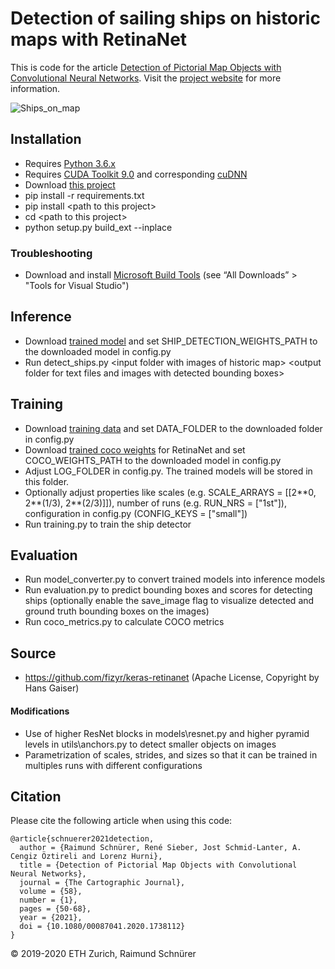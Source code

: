 # Detection of sailing ships on historic maps with RetinaNet

This is code for the article [Detection of Pictorial Map Objects with Convolutional Neural Networks](https://doi.org/10.1080/00087041.2020.1738112). Visit the [project website](http://narrat3d.ethz.ch/detection-of-pictorial-map-objects-with-cnns/) for more information.

![Ships_on_map](https://github.com/narrat3d/pictorial-maps-retinanet/assets/9949879/b6f7bdd4-2151-40e8-a125-91ec3d0bde59)

## Installation

* Requires [Python 3.6.x](https://www.python.org/downloads/)
* Requires [CUDA Toolkit 9.0](https://developer.nvidia.com/cuda-downloads) and corresponding [cuDNN](https://developer.nvidia.com/rdp/cudnn-download)
* Download [this project](https://gitlab.ethz.ch/sraimund/pictorial-maps-retinanet/-/archive/master/pictorial-maps-retinanet-master.zip)
* pip install -r requirements.txt
* pip install \<path to this project>
* cd \<path to this project>
* python setup.py build_ext --inplace

### Troubleshooting
* Download and install [Microsoft Build Tools](https://visualstudio.microsoft.com/downloads/) (see “All Downloads” > "Tools for Visual Studio")


## Inference

* Download [trained model](https://ikgftp.ethz.ch/?u=5LqW&p=WyNv&path=/resnet50_ships_0.5_1.0_1.5_small.h5) and set SHIP_DETECTION_WEIGHTS_PATH to the downloaded model in config.py
* Run detect_ships.py \<input folder with images of historic map> \<output folder for text files and images with detected bounding boxes>


## Training

* Download [training data](https://ikgftp.ethz.ch/?u=y9q6&p=nrtY&path=/pictorial_maps_retinanet_data.zip) and set DATA_FOLDER to the downloaded folder in config.py
* Download [trained coco weights](https://github.com/fizyr/keras-retinanet/releases/download/0.5.0/resnet50_coco_best_v2.1.0.h5) for RetinaNet and set COCO_WEIGHTS_PATH to the downloaded model in config.py
* Adjust LOG_FOLDER in config.py. The trained models will be stored in this folder.
* Optionally adjust properties like scales (e.g. SCALE_ARRAYS = [[2&ast;&ast;0, 2&ast;&ast;(1/3), 2&ast;&ast;(2/3)]]), number of runs (e.g. RUN_NRS = ["1st"]), configuration in config.py (CONFIG_KEYS = ["small"])
* Run training.py to train the ship detector


## Evaluation

* Run model_converter.py to convert trained models into inference models
* Run evaluation.py to predict bounding boxes and scores for detecting ships (optionally enable the save_image flag to visualize detected and ground truth bounding boxes on the images)
* Run coco_metrics.py to calculate COCO metrics


## Source
* https://github.com/fizyr/keras-retinanet (Apache License, Copyright by Hans Gaiser)


#### Modifications
* Use of higher ResNet blocks in models\resnet.py and higher pyramid levels in utils\anchors.py to detect smaller objects on images
* Parametrization of scales, strides, and sizes so that it can be trained in multiples runs with different configurations

## Citation

Please cite the following article when using this code:
```
@article{schnuerer2021detection,
  author = {Raimund Schnürer, René Sieber, Jost Schmid-Lanter, A. Cengiz Öztireli and Lorenz Hurni},
  title = {Detection of Pictorial Map Objects with Convolutional Neural Networks},
  journal = {The Cartographic Journal},
  volume = {58},
  number = {1},
  pages = {50-68},
  year = {2021},
  doi = {10.1080/00087041.2020.1738112}
}
```

© 2019-2020 ETH Zurich, Raimund Schnürer
